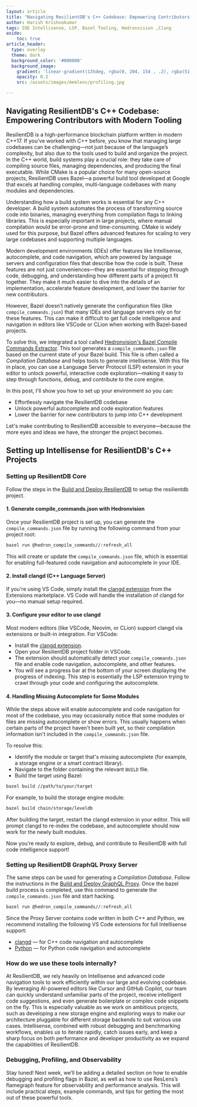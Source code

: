 ```yaml
---
layout: article
title: "Navigating ResilientDB's C++ Codebase: Empowering Contributors with Modern Tooling"
author: Harish Krishnakumar
tags: IDE Intellisense, LSP, Bazel Tooling, Hedronvision ,Clang
aside:
    toc: true
article_header:
  type: overlay
  theme: dark
  background_color: '#000000'
  background_image:
    gradient: 'linear-gradient(135deg, rgba(0, 204, 154 , .2), rgba(51, 154, 154, .2))'
    opacity: 0.2
    src: /assets/images/memlens/profiling.jpg

---
```


## Navigating ResilientDB's C++ Codebase: Empowering Contributors with Modern Tooling

ResilientDB is a high-performance blockchain platform written in modern C++17. If you’ve worked with C++ before, you know that managing large codebases can be challenging—not just because of the language’s complexity, but also due to the tools used to build and organize the project. In the C++ world, build systems play a crucial role: they take care of compiling source files, managing dependencies, and producing the final executable. While CMake is a popular choice for many open-source projects, ResilientDB uses Bazel—a powerful build tool developed at Google that excels at handling complex, multi-language codebases with many modules and dependencies.

Understanding how a build system works is essential for any C++ developer. A build system automates the process of transforming source code into binaries, managing everything from compilation flags to linking libraries. This is especially important in large projects, where manual compilation would be error-prone and time-consuming. CMake is widely used for this purpose, but Bazel offers advanced features for scaling to very large codebases and supporting multiple languages.

Modern development environments (IDEs) offer features like Intellisense, autocomplete, and code navigation, which are powered by language servers and configuration files that describe how the code is built. These features are not just conveniences—they are essential for stepping through code, debugging, and understanding how different parts of a project fit together. They make it much easier to dive into the details of an implementation, accelerate feature development, and lower the barrier for new contributors.

However, Bazel doesn’t natively generate the configuration files (like `compile_commands.json`) that many IDEs and language servers rely on for these features. This can make it difficult to get full code intelligence and navigation in editors like VSCode or CLion when working with Bazel-based projects.

To solve this, we integrated a tool called [Hedronvision's Bazel Compile Commands Extractor](https://github.com/hedronvision/bazel-compile-commands-extractor). This tool generates a `compile_commands.json` file based on the current state of your Bazel build. This file is often called a *Compilation Database* and helps tools to generate intellisense. With this file in place, you can use a Language Server Protocol (LSP) extension in your editor to unlock powerful, interactive code exploration—making it easy to step through functions, debug, and contribute to the core engine.

In this post, I'll show you how to set up your environment so you can:
- Effortlessly navigate the ResilientDB codebase
- Unlock powerful autocomplete and code exploration features
- Lower the barrier for new contributors to jump into C++ development

Let's make contributing to ResilientDB accessible to everyone—because the more eyes and ideas we have, the stronger the project becomes.

## Setting up Intellisense for ResilientDB's C++ Projects

### Setting up ResilientDB Core

Follow the steps in the [Build and Deploy ResilientDB](https://github.com/apache/incubator-resilientdb?tab=readme-ov-file#build-and-deploy-resilientdb) to setup the resilientdb project.

#### 1. Generate compile_commands.json with Hedronvision

Once your ResilientDB project is set up, you can generate the `compile_commands.json` file by running the following command from your project root:

```sh
bazel run @hedron_compile_commands//:refresh_all
```

This will create or update the `compile_commands.json` file, which is essential for enabling full-featured code navigation and autocomplete in your IDE.

#### 2. Install clangd (C++ Language Server)

If you're using VS Code, simply install the [clangd extension](https://marketplace.visualstudio.com/items?itemName=llvm-vs-code-extensions.vscode-clangd) from the Extensions marketplace. VS Code will handle the installation of clangd for you—no manual setup required.

#### 3. Configure your editor to use clangd

Most modern editors (like VSCode, Neovim, or CLion) support clangd via extensions or built-in integration. For VSCode:

- Install the [clangd extension](https://marketplace.visualstudio.com/items?itemName=llvm-vs-code-extensions.vscode-clangd).
- Open your ResilientDB project folder in VSCode.
- The extension should automatically detect your `compile_commands.json` file and enable code navigation, autocomplete, and other features.
- You will see a progress bar at the bottom of your screen displaying the progress of indexing. This step is essentially the LSP extension trying to crawl through your code and configuring the autocomplete.

#### 4. Handling Missing Autocomplete for Some Modules

While the steps above will enable autocomplete and code navigation for most of the codebase, you may occasionally notice that some modules or files are missing autocomplete or show errors. This usually happens when certain parts of the project haven't been built yet, so their compilation information isn't included in the `compile_commands.json` file.

To resolve this:
- Identify the module or target that's missing autocomplete (for example, a storage engine or a smart contract library).
- Navigate to the folder containing the relevant `BUILD` file.
- Build the target using Bazel:

```sh
bazel build //path/to/your/target
```

For example, to build the storage engine module:

```sh
bazel build chain/storage/leveldb
```

After building the target, restart the clangd extension in your editor. This will prompt clangd to re-index the codebase, and autocomplete should now work for the newly built modules.

Now you’re ready to explore, debug, and contribute to ResilientDB with full code intelligence support!

### Setting up ResilientDB GraphQL Proxy Server

The same steps can be used for generating a *Compilation Database*. Follow the instructions in the [Build and Deploy GraphQL Proxy](https://github.com/apache/incubator-resilientdb-graphql/blob/main/README.md). Once the bazel build process is completed, use this command to generate the `compile_commands.json` file and start hacking.

```sh
bazel run @hedron_compile_commands//:refresh_all
```

Since the Proxy Server contains code written in both C++ and Python, we recommend installing the following VS Code extensions for full Intellisense support:

- [clangd](https://marketplace.visualstudio.com/items?itemName=llvm-vs-code-extensions.vscode-clangd) — for C++ code navigation and autocomplete
- [Python](https://marketplace.visualstudio.com/items?itemName=ms-python.python) — for Python code navigation and autocomplete

### How do we use these tools internally?

At ResilientDB, we rely heavily on Intellisense and advanced code navigation tools to work efficiently within our large and evolving codebase. By leveraging AI-powered editors like Cursor and GitHub Copilot, our team can quickly understand unfamiliar parts of the project, receive intelligent code suggestions, and even generate boilerplate or complex code snippets on the fly. This is especially valuable as we work on ambitious projects, such as developing a new storage engine and exploring ways to make our architecture pluggable for different storage backends to suit various use cases. Intellisense, combined with robust debugging and benchmarking workflows, enables us to iterate rapidly, catch issues early, and keep a sharp focus on both performance and developer productivity as we expand the capabilities of ResilientDB.

### Debugging, Profiling, and Observability

Stay tuned! Next week, we’ll be adding a detailed section on how to enable debugging and profiling flags in Bazel, as well as how to use ResLens’s flamegraph feature for observability and performance analysis. This will include practical steps, example commands, and tips for getting the most out of these powerful tools.

